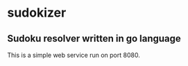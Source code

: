 # sudokizer
## Sudoku resolver written in go language

This is a simple web service run on port 8080.
